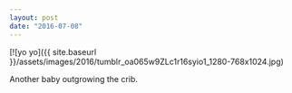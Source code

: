 ```yaml
---
layout: post
date: "2016-07-08"
---
```


[![yo yo]({{ site.baseurl }}/assets/images/2016/tumblr_oa065w9ZLc1r16syio1_1280-768x1024.jpg)

Another baby outgrowing the crib.

